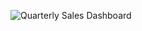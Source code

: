![Quarterly Sales Dashboard](https://github.com/user-attachments/assets/ac4522bd-2ec5-45c9-a043-5f07701347c1)

